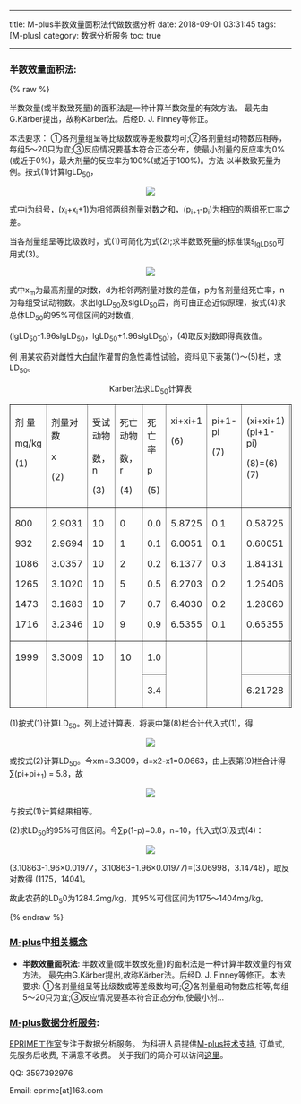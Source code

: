 
---
title: M-plus半数效量面积法代做数据分析
date: 2018-09-01 03:31:45
tags: [M-plus]
category: 数据分析服务
toc: true

---



<span></span>
<!-- more -->



### 半数效量面积法:

{% raw %}
<div class="p1">半数效量(或半数致死量)的面积法是一种计算半数效量的有效方法。 最先由G.Kärber提出，故称Kärber法。后经D. J. Finney等修正。
<p>本法要求： ①各剂量组呈等比级数或等差级数均可;②各剂量组动物数应相等，每组5～20只为宜;③反应情况要基本符合正态分布，使最小剂量的反应率为0%(或近于0%)，最大剂量的反应率为100%(或近于100%)。方法 以半数致死量为例。按式(1)计算lgLD<sub>50</sub>，</p><p align="center"><img imgpath="/CRFDPIC/R200612059/R200612059.0203.1.png" align="absmiddle" src="/CRFDPIC/R200612059/R200612059.0203.1.gif"></p>
式中i为组号，(x<sub>i</sub>+x<sub>i</sub>+1)为相邻两组剂量对数之和，(p<sub>i+1</sub>-p<sub>i</sub>)为相应的两组死亡率之差。
<p>当各剂量组呈等比级数时，式(1)可简化为式(2);求半数致死量的标准误s<sub>lgLD</sub><sub>50</sub>可用式(3)。</p><p align="center"><img imgpath="/CRFDPIC/R200612059/R200612059.0203.4.png" align="absmiddle" src="/CRFDPIC/R200612059/R200612059.0203.4.gif"></p>
式中x<sub>m</sub>为最高剂量的对数，d为相邻两剂量对数的差值，p为各剂量组死亡率，n为每组受试动物数。求出lgLD<sub>50</sub>及slgLD<sub>50</sub>后，尚可由正态近似原理，按式(4)求总体LD<sub>50</sub>的95%可信区间的对数值，
<p>(lgLD<sub>50</sub>-1.96slgLD<sub>50</sub>，lgLD<sub>50</sub>+1.96slgLD<sub>50</sub>)，(4)取反对数即得真数值。
</p><p>例 用某农药对雌性大白鼠作灌胃的急性毒性试验，资料见下表第(1)～(5)栏，求LD<sub>50</sub>。
</p><p></p><p align="center">Karber法求LD<sub>50</sub>计算表</p>
<p></p><p align="center"></p><div class="dtable"><table imgpath="/CRFDPIC/R200612059/R200612059.0203.7.png" class="viewtb" border="1"><tr valign="top"><td class="viewtd">
剂 量<br>
mg/kg<br>
(1)</td><td class="viewtd">
剂量对数<br>
x<br>
(2)</td><td class="viewtd">
受试动物<br>
数，n<br>
(3)</td><td class="viewtd">
死亡动物<br>
数，r<br>
(4)</td><td class="viewtd">
死亡率<br>
p<br>
(5)</td><td class="viewtd">
xi+xi+1<br>
(6)</td><td class="viewtd">
pi+1-pi<br>
(7)</td><td class="viewtd">
(xi+xi+1)(pi+1-pi)<br>
(8)=(6)(7)</td><td class="viewtd">
pi+pi+1<br>
(9)</td></tr><tr valign="top"><td class="viewtd">
800<br>
932<br>
1086<br>
1265<br>
1473<br>
1716</td><td class="viewtd">
2.9031<br>
2.9694<br>
3.0357<br>
3.1020<br>
3.1683<br>
3.2346</td><td class="viewtd">
10<br>
10<br>
10<br>
10<br>
10<br>
10</td><td class="viewtd">
0<br>
1<br>
2<br>
5<br>
7<br>
9</td><td class="viewtd">
0.0<br>
0.1<br>
0.2<br>
0.5<br>
0.7<br>
0.9</td><td class="viewtd">
5.8725<br>
6.0051<br>
6.1377<br>
6.2703<br>
6.4030<br>
6.5355</td><td class="viewtd">
0.1<br>
0.1<br>
0.3<br>
0.2<br>
0.2<br>
0.1</td><td class="viewtd">
0.58725<br>
0.60051<br>
1.84131<br>
1.25406<br>
1.28060<br>
0.65355</td><td class="viewtd">
0.1<br>
0.3<br>
0.7<br>
1.2<br>
1.6<br>
1.9</td></tr><tr valign="top"><td class="viewtd" rowspan="2">
1999</td><td class="viewtd" rowspan="2">
3.3009</td><td class="viewtd" rowspan="2">
10</td><td class="viewtd" rowspan="2">
10</td><td class="viewtd">
1.0</td><td class="viewtd" rowspan="2">　</td><td class="viewtd" rowspan="2">　</td><td class="viewtd">　</td><td class="viewtd">　</td></tr><tr valign="top"><td class="viewtd">
3.4</td><td class="viewtd">
6.21728</td><td class="viewtd">
5.8</td></tr></table></div>
<p>(1)按式(1)计算LD<sub>50</sub>。列上述计算表，将表中第(8)栏合计代入式(1)，得</p><p align="center"><img imgpath="/CRFDPIC/R200612059/R200612059.0203.9.png" align="absmiddle" src="/CRFDPIC/R200612059/R200612059.0203.9.gif"></p>
<p>或按式(2)计算LD<sub>50</sub>。今xm=3.3009，d=x2-x1=0.0663，由上表第(9)栏合计得∑(pi+pi+<sub>1</sub>) = 5.8，故</p><p align="center"><img imgpath="/CRFDPIC/R200612059/R200612059.0203.11.png" align="absmiddle" src="/CRFDPIC/R200612059/R200612059.0203.11.gif"></p>
<p>与按式(1)计算结果相等。
</p><p>(2)求LD<sub>50</sub>的95%可信区间。今∑p(1-p)=0.8，n=10，代入式(3)及式(4)：</p><p align="center"><img imgpath="/CRFDPIC/R200612059/R200612059.0203.13.png" align="absmiddle" src="/CRFDPIC/R200612059/R200612059.0203.13.gif"></p>
<p>(3.10863-1.96×0.01977，3.10863+1.96×0.01977)=(3.06998，3.14748)，取反对数得 (1175，1404)。
</p><p>故此农药的LD<sub>5</sub>0为1284.2mg/kg，其95%可信区间为1175～1404mg/kg。</p></div>
{% endraw %}



### [M-plus](/tags/M-plus/)中[相关概念](/categories/数据分析服务)

- **半数效量面积法**: 半数效量(或半数致死量)的面积法是一种计算半数效量的有效方法。 最先由G.Kärber提出,故称Kärber法。后经D. J. Finney等修正。本法要求: ①各剂量组呈等比级数或等差级数均可;②各剂量组动物数应相等,每组5～20只为宜;③反应情况要基本符合正态分布,使最小剂...




### [M-plus](/tags/M-plus/)[数据分析服务](/categories/数据分析服务/):
[EPRIME工作室](http://eprime.cn/)专注于数据分析服务。
为科研人员提供[M-plus技术支持](http://eprime.cn/2018/08/18/EPRIME工作室M-plus代做服务详情/), 订单式, 先服务后收费, 不满意不收费。
关于我们的简介可以访问[这里](http://eprime.cn/2018/08/17/关于EPRIME工作室/)。

QQ: 3597392976

Email: eprime[at]163.com


